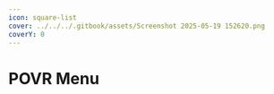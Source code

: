 ```yaml
---
icon: square-list
cover: ../../../.gitbook/assets/Screenshot 2025-05-19 152620.png
coverY: 0
---
```


# POVR Menu

